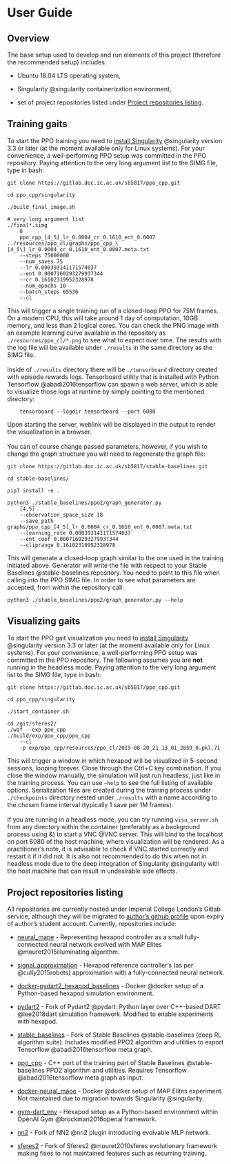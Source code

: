User Guide
==========

Overview
--------

The base setup used to develop and run elements of this project
(therefore the recommended setup) includes:

-   Ubuntu 18.04 LTS operating system,

-   Singularity @singularity containerization environment,

-   set of project repositories listed under [Project repositories listing](#repos).

Training gaits
--------------

To start the PPO training you need to [install
Singularity](https://sylabs.io/guides/3.3/user-guide/quick_start.html#quick-installation-steps)
@singularity version 3.3 or later (at the moment available only for
Linux systems). For your convenience, a well-performing PPO setup was
committed in the PPO repository. Paying attention to the very long
argument list to the SIMG file, type in bash:

    git clone https://gitlab.doc.ic.ac.uk/sb5817/ppo_cpp.git

    cd ppo_cpp/singularity

    ./build_final_image.sh

    # very long argument list
    ./final*.simg 
        0 
        ppo_cpp_[4_5]_lr_0.0004_cr_0.1610_ent_0.0007
    ../resources/ppo_cl/graphs/ppo_cpp_\[4_5\]_lr_0.0004_cr_0.1610_ent_0.0007.meta.txt 
        --steps 75000000 
        --num_saves 75 
        --lr 0.000393141171574037 
        --ent 0.0007160293279937344 
        --cr 0.16102319952328978 
        --num_epochs 10 
        --batch_steps 65536 
        --cl

This will trigger a single training run of a closed-loop PPO for 75M
frames. On a modern CPU, this will take around 1 day of computation,
10GB memory, and less than 2 logical cores. You can check the PNG image
with an example learning curve available in the repository as
`./resources/ppo_cl/*.png` to see what to expect over time. The results
with the log file will be available under `./results` in the same
directory as the SIMG file.\
\
Inside of `./results` directory there will be `./tensorboard` directory
created with episode rewards logs. Tensorboard utility that is installed
with Python Tensorflow @abadi2016tensorflow can spawn a web server,
which is able to visualize those logs at runtime by simply pointing to
the mentioned directory:

        tensorboard --logdir tensorboard --port 6080

Upon starting the server, weblink will be displayed in the output to
render the visualization in a browser.\
\
You can of course change passed parameters, however, if you wish to
change the graph structure you will need to regenerate the graph file:

    git clone https://gitlab.doc.ic.ac.uk/sb5817/stable-baselines.git

    cd stable-baselines/

    pip3 install -e .

    python3 ./stable_baselines/ppo2/graph_generator.py 
        [4,5] 
        --observation_space_size 18 
        --save_path graphs/ppo_cpp_[4_5]_lr_0.0004_cr_0.1610_ent_0.0007.meta.txt 
        --learning_rate 0.000393141171574037
        --ent_coef 0.0007160293279937344
        --cliprange 0.16102319952328978

This will generate a closed-loop graph similar to the one used in the
training initiated above. Generator will write the file with respect to
your Stable Baselines @stable-baselines repository. You need to point to
this file when calling into the PPO SIMG file. In order to see what
parameters are accepted, from *within* the repository call:

    python3 ./stable_baselines/ppo2/graph_generator.py --help

Visualizing gaits
-----------------

To start the PPO gait visualization you need to [install
Singularity](https://sylabs.io/guides/3.3/user-guide/quick_start.html#quick-installation-steps)
@singularity version 3.3 or later (at the moment available only for
Linux systems). For your convenience, a well-performing PPO setup was
committed in the PPO repository. The following assumes you are **not**
running in the headless mode. Paying attention to the very long argument
list to the SIMG file, type in bash:

    git clone https://gitlab.doc.ic.ac.uk/sb5817/ppo_cpp.git

    cd ppo_cpp/singularity

    ./start_container.sh

    cd /git/sferes2/
    ./waf --exp ppo_cpp
    ./build/exp/ppo_cpp/ppo_cpp 
        --cl 
        -p exp/ppo_cpp/resources/ppo_cl/2019-08-20_21_13_01_2859_0.pkl.71

This will trigger a window in which hexapod will be visualized in
5-second sessions, looping forever. Close through the Ctrl+C key
combination. If you close the window manually, the simulation will just
run headless, just like in the training process. You can use `–help` to
see the full listing of available options. Serialization files are
created during the training process under `./checkpoints` directory
nested under `./results` with a name according to the chosen frame
interval (typically 1 save per 1M frames).\
\
If you are running in a headless mode, you can try running
`visu_server.sh` from any directory within the container (preferably as
a background process using &) to start a VNC @VNC server. This will bind
to the localhost on port 6080 of the host machine, where visualization
will be rendered. As a practitioner’s note, it is advisable to check if
VNC started correctly and restart it if it did not. It is also not
recommended to do this when not in headless mode due to the deep
integration of Singularity @singularity with the host machine that can
result in undesirable side effects.

<a name="repos"></a>Project repositories listing
----------------------------

All repositories are currently hosted under Imperial College London’s
Gitlab service, although they will be migrated to [author’s github
profile](https://github.com/Antymon) upon expiry of author’s student
account. Currently, repositories include:

-   [neural\_mape](https://gitlab.doc.ic.ac.uk/sb5817/neural-mape) -
    Representing hexapod controller as a small fully-connected neural
    network evolved with MAP Elites @mouret2015illuminating algorithm.

-   [signal\_approximation](https://gitlab.doc.ic.ac.uk/sb5817/msc) -
    Hexapod reference controller’s (as per @cully2015robots)
    approximation with a fully-connected neural network.

-   [docker-pydart2\_hexapod\_baselines](https://gitlab.doc.ic.ac.uk/sb5817/docker-dart-gym) - Docker @docker setup of a Python-based hexapod simulation
    environment.

-   [pydart2](https://gitlab.doc.ic.ac.uk/sb5817/pydart2) - Fork of
    Pydart2 @pydart: Python layer over C++-based DART @lee2018dart
    simulation framework. Modified to enable experiments with hexapod.

-   [stable\_baselines](https://gitlab.doc.ic.ac.uk/sb5817/stable-baselines) - Fork of Stable Baselines @stable-baselines (deep RL algorithm
    suite). Includes modified PPO2 algorithm and utilities to export
    Tensorflow @abadi2016tensorflow meta graph.

-   [ppo\_cpp](https://gitlab.doc.ic.ac.uk/sb5817/ppo_cpp) - C++ port of
    the training part of Stable Baselines @stable-baselines PPO2
    algorithm and utilities. Requires Tensorflow @abadi2016tensorflow
    meta graph as input.

-   [docker-neural\_mape](https://gitlab.doc.ic.ac.uk/sb5817/szymonbrych-airl_env) - Docker @docker setup of MAP Elites experiment. Not maintained due
    to migration towards Singularity @singularity.

-   [gym-dart\_env](https://gitlab.doc.ic.ac.uk/sb5817/dart_env) -
    Hexapod setup as a Python-based environment within OpenAI Gym
    @brockman2016openai framework.

-   [nn2](https://gitlab.doc.ic.ac.uk/sb5817/nn2.git) - Fork of NN2 @nn2
    plugin introducing evolvable MLP network.

-   [sferes2](https://gitlab.doc.ic.ac.uk/sb5817/sferes2) - Fork of
    Sferes2 @mouret2010sferes evolutionary framework making fixes to not
    maintained features such as resuming training.


